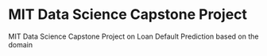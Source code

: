 # MIT Data Science Capstone Project
MIT Data Science Capstone Project on Loan Default Prediction based on the domain
